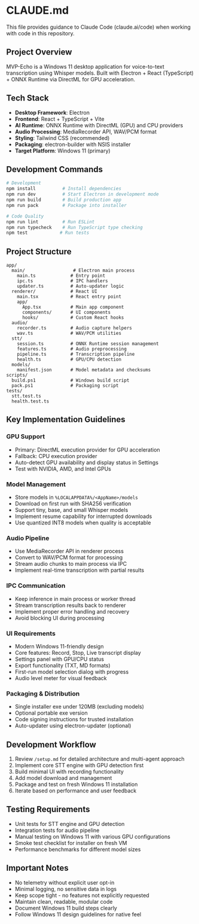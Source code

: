 # CLAUDE.md

This file provides guidance to Claude Code (claude.ai/code) when working with code in this repository.

## Project Overview

MVP-Echo is a Windows 11 desktop application for voice-to-text transcription using Whisper models. Built with Electron + React (TypeScript) + ONNX Runtime via DirectML for GPU acceleration.

## Tech Stack

- **Desktop Framework**: Electron
- **Frontend**: React + TypeScript + Vite
- **AI Runtime**: ONNX Runtime with DirectML (GPU) and CPU providers
- **Audio Processing**: MediaRecorder API, WAV/PCM format
- **Styling**: Tailwind CSS (recommended)
- **Packaging**: electron-builder with NSIS installer
- **Target Platform**: Windows 11 (primary)

## Development Commands

```bash
# Development
npm install          # Install dependencies
npm run dev          # Start Electron in development mode
npm run build        # Build production app
npm run pack         # Package into installer

# Code Quality
npm run lint         # Run ESLint
npm run typecheck    # Run TypeScript type checking
npm test            # Run tests
```

## Project Structure

```
app/
  main/                  # Electron main process
    main.ts             # Entry point
    ipc.ts              # IPC handlers
    updater.ts          # Auto-updater logic
  renderer/             # React UI
    main.tsx            # React entry point
    app/
      App.tsx           # Main app component
      components/       # UI components
      hooks/            # Custom React hooks
  audio/
    recorder.ts         # Audio capture helpers
    wav.ts              # WAV/PCM utilities
  stt/
    session.ts          # ONNX Runtime session management
    features.ts         # Audio preprocessing
    pipeline.ts         # Transcription pipeline
    health.ts           # GPU/CPU detection
  models/
    manifest.json       # Model metadata and checksums
scripts/
  build.ps1             # Windows build script
  pack.ps1              # Packaging script
tests/
  stt.test.ts
  health.test.ts
```

## Key Implementation Guidelines

### GPU Support
- Primary: DirectML execution provider for GPU acceleration
- Fallback: CPU execution provider
- Auto-detect GPU availability and display status in Settings
- Test with NVIDIA, AMD, and Intel GPUs

### Model Management
- Store models in `%LOCALAPPDATA%/<AppName>/models`
- Download on first run with SHA256 verification
- Support tiny, base, and small Whisper models
- Implement resume capability for interrupted downloads
- Use quantized INT8 models when quality is acceptable

### Audio Pipeline
- Use MediaRecorder API in renderer process
- Convert to WAV/PCM format for processing
- Stream audio chunks to main process via IPC
- Implement real-time transcription with partial results

### IPC Communication
- Keep inference in main process or worker thread
- Stream transcription results back to renderer
- Implement proper error handling and recovery
- Avoid blocking UI during processing

### UI Requirements
- Modern Windows 11-friendly design
- Core features: Record, Stop, Live transcript display
- Settings panel with GPU/CPU status
- Export functionality (TXT, MD formats)
- First-run model selection dialog with progress
- Audio level meter for visual feedback

### Packaging & Distribution
- Single installer exe under 120MB (excluding models)
- Optional portable exe version
- Code signing instructions for trusted installation
- Auto-updater using electron-updater (optional)

## Development Workflow

1. Review `/setup.md` for detailed architecture and multi-agent approach
2. Implement core STT engine with GPU detection first
3. Build minimal UI with recording functionality
4. Add model download and management
5. Package and test on fresh Windows 11 installation
6. Iterate based on performance and user feedback

## Testing Requirements

- Unit tests for STT engine and GPU detection
- Integration tests for audio pipeline
- Manual testing on Windows 11 with various GPU configurations
- Smoke test checklist for installer on fresh VM
- Performance benchmarks for different model sizes

## Important Notes

- No telemetry without explicit user opt-in
- Minimal logging, no sensitive data in logs
- Keep scope tight - no features not explicitly requested
- Maintain clean, readable, modular code
- Document Windows 11 build steps clearly
- Follow Windows 11 design guidelines for native feel